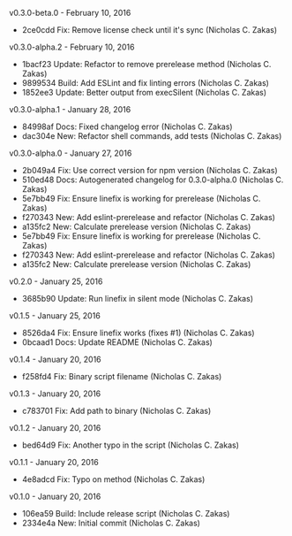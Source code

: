 v0.3.0-beta.0 - February 10, 2016

* 2ce0cdd Fix: Remove license check until it's sync (Nicholas C. Zakas)

v0.3.0-alpha.2 - February 10, 2016

* 1bacf23 Update: Refactor to remove prerelease method (Nicholas C. Zakas)
* 9899534 Build: Add ESLint and fix linting errors (Nicholas C. Zakas)
* 1852ee3 Update: Better output from execSilent (Nicholas C. Zakas)

v0.3.0-alpha.1 - January 28, 2016

* 84998af Docs: Fixed changelog error (Nicholas C. Zakas)
* dac304e New: Refactor shell commands, add tests (Nicholas C. Zakas)

v0.3.0-alpha.0 - January 27, 2016

* 2b049a4 Fix: Use correct version for npm version (Nicholas C. Zakas)
* 510ed48 Docs: Autogenerated changelog for 0.3.0-alpha.0 (Nicholas C. Zakas)
* 5e7bb49 Fix: Ensure linefix is working for prerelease (Nicholas C. Zakas)
* f270343 New: Add eslint-prerelease and refactor (Nicholas C. Zakas)
* a135fc2 New: Calculate prerelease version (Nicholas C. Zakas)
* 5e7bb49 Fix: Ensure linefix is working for prerelease (Nicholas C. Zakas)
* f270343 New: Add eslint-prerelease and refactor (Nicholas C. Zakas)
* a135fc2 New: Calculate prerelease version (Nicholas C. Zakas)

v0.2.0 - January 25, 2016

* 3685b90 Update: Run linefix in silent mode (Nicholas C. Zakas)

v0.1.5 - January 25, 2016

* 8526da4 Fix: Ensure linefix works (fixes #1) (Nicholas C. Zakas)
* 0bcaad1 Docs: Update README (Nicholas C. Zakas)

v0.1.4 - January 20, 2016

* f258fd4 Fix: Binary script filename (Nicholas C. Zakas)

v0.1.3 - January 20, 2016

* c783701 Fix: Add path to binary (Nicholas C. Zakas)

v0.1.2 - January 20, 2016

* bed64d9 Fix: Another typo in the script (Nicholas C. Zakas)

v0.1.1 - January 20, 2016

* 4e8adcd Fix: Typo on method (Nicholas C. Zakas)

v0.1.0 - January 20, 2016

* 106ea59 Build: Include release script (Nicholas C. Zakas)
* 2334e4a New: Initial commit (Nicholas C. Zakas)

